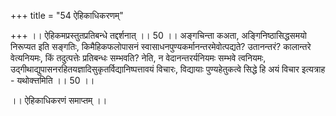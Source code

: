+++
title = "54 ऐहिकाधिकरणम्"

+++
।। ऐहिकमप्रस्तुतप्रतिबन्धे तद्दर्शनात् ।। 50 ।। अङ्गचिन्ता कअता, अङ्गिनिष्ठासिद्धसमयो निरूप्यत इति सङ्गतिः, किमैहिकफलोपासनं स्वासाधनपुण्यकर्मानन्तरमेवोत्पद्यते? उतानन्तरं? कालान्तरे वेत्यनियमः, किं तदुत्पत्तेः प्रतिबन्धः सम्भवति? नेति, न वेदानन्तरर्यनियमः सम्भवे त्वनियमः, उद्गीथाद्युपासनरहितयज्ञादिसुकृतर्विद्यानिष्पत्तावयं विचारः, विद्यायाः पुण्यहेतुकत्वे सिद्धे हि अयं विचार इत्यत्राह - यथोक्त्तमिति ।। 50 ।।

।। ऐहिकाधिकरणं समाप्तम् ।।


